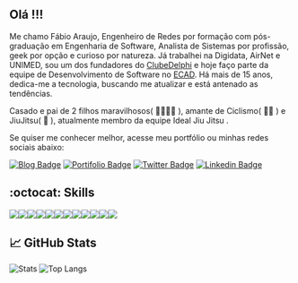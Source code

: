 ## Olá !!! 

Me chamo Fábio Araujo, Engenheiro de Redes por formação com pós-graduação em Engenharia de Software, Analista de Sistemas por profissão, geek por opção e curioso por natureza. Já trabalhei na Digidata, AirNet e UNIMED, sou um dos fundadores do [ClubeDelphi](https://www.devmedia.com.br/) e hoje faço parte da equipe de Desenvolvimento de Software no [ECAD](https://www.ecad.org.br). Há mais de 15 anos, dedica-me a tecnologia, buscando me atualizar e está antenado as tendências.

Casado e pai de 2 filhos maravilhosos( 👨‍👩‍👧‍👦 ), amante de Ciclismo( 🚴‍♂️ ) e JiuJitsu( 🥋 ), atualmente membro da equipe Ideal Jiu Jitsu .

Se quiser me conhecer melhor, acesse meu portfólio ou minhas redes sociais abaixo:

[![Blog Badge](https://img.shields.io/badge/blog-medium-green)](https://medium.com/@fabiosaraujo)
[![Portifolio Badge](https://img.shields.io/badge/Portfolio-My%20Digital%20Home-green)](https://fabioaraujo.net)
[![Twitter Badge](https://img.shields.io/badge/-Twitter-1ca0f1?style=flat-square&labelColor=1ca0f1&logo=twitter&logoColor=white&link=https://twitter.com/fa_bioaraujo)](https://twitter.com/fa_bioaraujo)
[![Linkedin Badge](https://img.shields.io/badge/-LinkedIn-blue?style=flat-square&logo=Linkedin&logoColor=white&link=https://www.linkedin.com/in/fabiosaraujo/)](https://www.linkedin.com/in/fabiosaraujo/)

## :octocat: Skills
<img src="https://img.shields.io/badge/javascript%20-%23323330.svg?&style=for-the-badge&logo=javascript&logoColor=%23F7DF1E"/><img src="https://img.shields.io/badge/node-dot-js.svg?&style=for-the-badge&logo=apache&logoColor=white"/><img src="https://img.shields.io/badge/react%20-%231572B6.svg?&style=for-the-badge&logo=react&logoColor=white"/><img src="https://img.shields.io/badge/oracle%20-%23D42029.svg?&style=for-the-badge&logo=oracle&logoColor=white"/><img src="https://img.shields.io/badge/html5%20-%23E34F26.svg?&style=for-the-badge&logo=html5&logoColor=white"/><img src="https://img.shields.io/badge/css3%20-%231572B6.svg?&style=for-the-badge&logo=css3&logoColor=white"/><img src="https://img.shields.io/badge/markdown-%23000000.svg?&style=for-the-badge&logo=markdown&logoColor=white"/><img src="https://img.shields.io/badge/bootstrap%20-%23563D7C.svg?&style=for-the-badge&logo=bootstrap&logoColor=white"/><img src="https://img.shields.io/badge/git%20-%23F05033.svg?&style=for-the-badge&logo=git&logoColor=white"/><img src="https://img.shields.io/badge/github%20-%23121011.svg?&style=for-the-badge&logo=github&logoColor=white"/><img src="https://img.shields.io/badge/apache%20-%23D42029.svg?&style=for-the-badge&logo=apache&logoColor=white"/><img src="https://img.shields.io/badge/delphi%20-%23D42029.svg?&style=for-the-badge&logo=delphi&logoColor=black"/>

## :chart_with_upwards_trend: GitHub Stats
![Stats](https://github-readme-stats.vercel.app/api?username=fabioara&show_icons=true&include_all_commits)
![Top Langs](https://github-readme-stats.vercel.app/api/top-langs/?username=fabioara&layout=compact)

